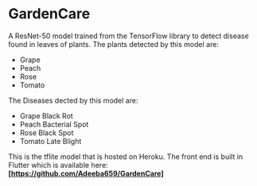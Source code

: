 # GardenCare
A ResNet-50 model trained from the TensorFlow library to detect disease found in leaves of plants. 
The plants detected by this model are:
- Grape
- Peach
- Rose
- Tomato

The Diseases dected by this model are:
- Grape Black Rot
- Peach Bacterial Spot
- Rose Black Spot
- Tomato Late Blight

This is the tflite model that is hosted on Heroku.
The front end is built in Flutter which is available here: **[https://github.com/Adeeba659/GardenCare]**
